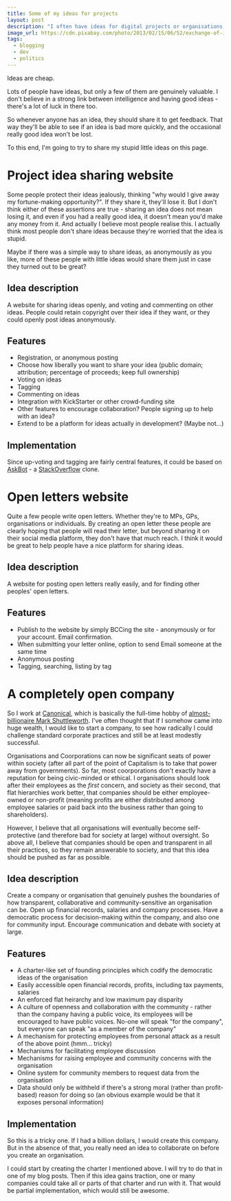 ```yaml
---
title: Some of my ideas for projects
layout: post
description: "I often have ideas for digital projects or organisations, and I really see no point keeping them secret, so I'm going to start trying to share them here."
image_url: https://cdn.pixabay.com/photo/2013/02/15/06/52/exchange-of-ideas-81822_1280.jpg
tags:
  - blogging
  - dev
  - politics
---
```


Ideas are cheap.

Lots of people have ideas, but only a few of them are genuinely valuable. I don't believe in a strong link between intelligence and having good ideas - there's a lot of luck in there too.

So whenever anyone has an idea, they should share it to get feedback. That way they'll be able to see if an idea is bad more quickly, and the occasional really good idea won't be lost.

To this end, I'm going to try to share my stupid little ideas on this page.

Project idea sharing website
===

Some people protect their ideas jealously, thinking "why would I give away my fortune-making opportunity?". If they share it, they'll lose it. But I don't think either of these assertions are true - sharing an idea does not mean losing it, and even if you had a really good idea, it doesn't mean you'd make any money from it. And actually I believe most people realise this. I actually think most people don't share ideas because they're worried that the idea is stupid.

Maybe if there was a simple way to share ideas, as anonymously as you like, more of these people with little ideas would share them just in case they turned out to be great?

Idea description
---

A website for sharing ideas openly, and voting and commenting on other ideas. People could retain copyright over their idea if they want, or they could openly post ideas anonymously.

Features
---

- Registration, or anonymous posting
- Choose how liberally you want to share your idea (public domain; attribution; percentage of proceeds; keep full ownership)
- Voting on ideas
- Tagging
- Commenting on ideas
- Integration with KickStarter or other crowd-funding site
- Other features to encourage collaboration? People signing up to help with an idea?
- Extend to be a platform for ideas actually in development? (Maybe not...)

Implementation
---

Since up-voting and tagging are fairly central features, it could be based on [AskBot](https://askbot.com/) - a [StackOverflow](http://stackoverflow.com/) clone.

Open letters website
===

Quite a few people write open letters. Whether they're to MPs, GPs, organisations or individuals. By creating an open letter these people are clearly hoping that people will read their letter, but beyond sharing it on their social media platform, they don't have that much reach. I think it would be great to help people have a nice platform for sharing ideas.

Idea description
---

A website for posting open letters really easily, and for finding other peoples' open letters.

Features
---

- Publish to the website by simply BCCing the site - anonymously or for your account. Email confirmation.
- When submitting your letter online, option to send Email someone at the same time
- Anonymous posting
- Tagging, searching, listing by tag

A completely open company
===

So I work at [Canonical](http://www.canonical.com/), which is basically the full-time hobby of [almost-billionaire Mark Shuttleworth](http://www.markshuttleworth.com/). I've often thought that if I somehow came into huge wealth, I would like to start a company, to see how radically I could challenge standard corporate practices and still be at least modestly successful.

Organisations and Coorporations can now be significant seats of power within society (after all part of the point of Capitalism is to take that power away from governments). So far, most coorporations don't exactly have a reputation for being civic-minded or ethical. I organisations should look after their employees as the *first* concern, and society as their second, that flat hierarchies work better, that companies should be either employee-owned or non-profit (meaning profits are either distributed among employee salaries or paid back into the business rather than going to shareholders).

However, I believe that all organisations will eventually become self-protective (and therefore bad for society at large) without oversight. So above all, I believe that companies should be open and transparent in all their practices, so they remain answerable to society, and that this idea should be pushed as far as possible.

Idea description
---

Create a company or organisation that genuinely pushes the boundaries of how transparent, collaborative and community-sensitive an organisation can be. Open up financial records, salaries and company processes. Have a democratic process for decision-making within the company, and also one for community input. Encourage communication and debate with society at large.

Features
---

- A charter-like set of founding principles which codify the democratic ideas of the organisation
- Easily accessible open financial records, profits, including tax payments, salaries
- An enforced flat heirarchy and low maximum pay disparity
- A culture of openness and collaboration with the community - rather than the company having a public voice, its employees will be encouraged to have public voices. No-one will speak "for the company", but everyone can speak "as a member of the company"
- A mechanism for protecting employees from personal attack as a result of the above point (hmm... tricky)
- Mechanisms for facilitating employee discussion
- Mechanisms for raising employee and community concerns with the organisation
- Online system for community members to request data from the organisation
- Data should only be withheld if there's a strong moral (rather than profit-based) reason for doing so (an obvious example would be that it exposes personal information)

Implementation
---

So this is a tricky one. If I had a billion dollars, I would create this company. But in the absence of that, you really need an idea to collaborate on before you create an organisation.

I could start by creating the charter I mentioned above. I will try to do that in one of my blog posts. Then if this idea gains traction, one or many companies could take all or parts of that charter and run with it. That would be partial implementation, which would still be awesome.
